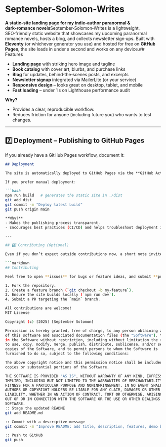 # September‑Solomon‑Writes
**A static‑site landing page for my indie‑author paranormal & dark‑romance novels**September‑Solomon‑Writes is a lightweight, SEO‑friendly static website that showcases my upcoming paranormal romance novels, hosts a blog, and collects newsletter sign‑ups. Built with **Eleventy** (or whichever generator you use) and hosted for free on **GitHub Pages**, the site loads in under a second and works on any device.## Features

- **Landing page** with striking hero image and tagline
- **Book catalog** with cover art, blurbs, and purchase links
- **Blog** for updates, behind‑the‑scenes posts, and excerpts
- **Newsletter signup** integrated via MailerLite (or your service)
- **Responsive design** – looks great on desktop, tablet, and mobile
- **Fast loading** – under 1 s on Lighthouse performance audit

**Why?**  
- Provides a clear, reproducible workflow.  
- Reduces friction for anyone (including future you) who wants to test changes.

---

## 7️⃣ Deployment – Publishing to GitHub Pages

If you already have a GitHub Pages workflow, document it:

```markdown
## Deployment

The site is automatically deployed to GitHub Pages via the **GitHub Actions** workflow defined in `.github/workflows/deploy.yml`. Every push to the `main` branch triggers a build and publishes the `dist/` folder.

If you prefer manual deployment:

```bash
npm run build   # generates the static site in ./dist
git add dist
git commit -m "Deploy latest build"
git push origin main

**Why?**  
- Makes the publishing process transparent.  
- Encourages best practices (CI/CD) and helps troubleshoot deployment issues.

---

## 8️⃣ Contributing (Optional)

Even if you don’t expect outside contributions now, a short note invites collaboration and clarifies expectations.

```markdown
## Contributing

Feel free to open **issues** for bugs or feature ideas, and submit **pull requests** for improvements. Please:

1. Fork the repository.
2. Create a feature branch (`git checkout -b my-feature`).
3. Ensure the site builds locally (`npm run dev`).
4. Submit a PR targeting the `main` branch.

All contributions are welcome!
MIT License

Copyright (c) [2025] [September Solomon]

Permission is hereby granted, free of charge, to any person obtaining a copy
of this software and associated documentation files (the "Software"), to deal
in the Software without restriction, including without limitation the rights
to use, copy, modify, merge, publish, distribute, sublicense, and/or sell
copies of the Software, and to permit persons to whom the Software is
furnished to do so, subject to the following conditions:

The above copyright notice and this permission notice shall be included in all
copies or substantial portions of the Software.

THE SOFTWARE IS PROVIDED "AS IS", WITHOUT WARRANTY OF ANY KIND, EXPRESS OR
IMPLIED, INCLUDING BUT NOT LIMITED TO THE WARRANTIES OF MERCHANTABILITY,
FITNESS FOR A PARTICULAR PURPOSE AND NONINFRINGEMENT. IN NO EVENT SHALL THE
AUTHORS OR COPYRIGHT HOLDERS BE LIABLE FOR ANY CLAIM, DAMAGES OR OTHER
LIABILITY, WHETHER IN AN ACTION OF CONTRACT, TORT OR OTHERWISE, ARISING FROM,
OUT OF OR IN CONNECTION WITH THE SOFTWARE OR THE USE OR OTHER DEALINGS IN THE
SOFTWARE.
:: Stage the updated README
git add README.md

:: Commit with a descriptive message
git commit -m "Improve README: add title, description, features, demo badge, and contribution guide"

:: Push to GitHub
git push


